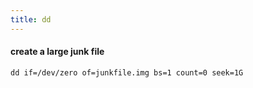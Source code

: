 ```yaml
---
title: dd
---
```


#### create a large junk file
    dd if=/dev/zero of=junkfile.img bs=1 count=0 seek=1G
